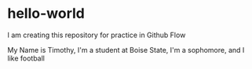 # hello-world
I am creating this repository for practice in Github Flow

My Name is Timothy, I'm a student at Boise State, I'm a sophomore, and I like football

